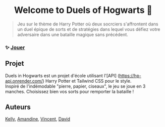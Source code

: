 <h1 align="center">Welcome to Duels of Hogwarts 👋</h1>

> Jeu sur le thème de Harry Potter où deux socrciers s'affrontent dans un duel épique de sorts et de stratégies dans lequel vous défiez votre adversaire dans une bataille magique sans précédent.

### ✨ [Jouer](https://wizards-coders.netlify.app/)

## Projet

Duels in Hogwarts est un projet d'école utilisant l'[API] (https://hp-api.onrender.com/) Harry Potter et Tailwind CSS pour le style.
<br />
Inspiré de l'indémodable "pierre, papier, ciseaux", le jeu se joue en 3 manches. Choisissez bien vos sorts pour remporter la bataille !

## Auteurs

[Kelly](https://github.com/KellyJeanneBECK), [Amandine](https://github.com/Dinetch2023), [Vincent](https://github.com/VncPsq), [David](https://github.com/daviscrib)
